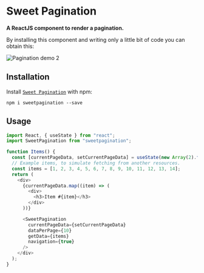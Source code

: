 # Sweet Pagination

**A ReactJS component to render a pagination.**

By installing this component and writing only a little bit of code you can obtain this:


<img src="https://cloud.githubusercontent.com/assets/2084833/24840237/7accb75a-1d1e-11e7-9abb-818431398b91.png" alt="Pagination demo 2" />


## Installation

Install [`Sweet Pagination`](https://www.npmjs.com/package/sweetpagination) with npm:

```
npm i sweetpagination --save
```

## Usage

```javascript
import React, { useState } from "react";
import SweetPagination from "sweetpagination";

function Items() {
  const [currentPageData, setCurrentPageData] = useState(new Array(2).fill());
  // Example items, to simulate fetching from another resources.
  const items = [1, 2, 3, 4, 5, 6, 7, 8, 9, 10, 11, 12, 13, 14];
  return (
    <div>
      {currentPageData.map((item) => (
        <div>
          <h3>Item #{item}</h3>
        </div>
      ))}

      <SweetPagination
        currentPageData={setCurrentPageData}
        dataPerPage={10}
        getData={items}
        navigation={true}
      />
    </div>
  );
}
```
